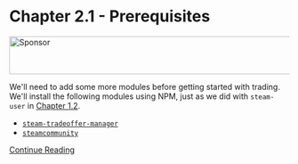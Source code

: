 # Chapter 2.1 - Prerequisites

<a target='_blank' rel='nofollow' href='https://app.codesponsor.io/link/WWKSZ8BufMHxCu7dPGG4np4x/andrewda/node-steam-guide'>
  <img alt='Sponsor' width='888' height='68' src='https://app.codesponsor.io/embed/WWKSZ8BufMHxCu7dPGG4np4x/andrewda/node-steam-guide.svg' />
</a>

We'll need to add some more modules before getting started with trading. We'll
install the following modules using NPM, just as we did with `steam-user` in
[Chapter 1.2](../../Chapter%201%20-%20Basics/Chapter%201.2%20-%20Prerequisites).

- [`steam-tradeoffer-manager`](https://www.npmjs.com/package/steam-tradeoffer-manager)
- [`steamcommunity`](https://www.npmjs.com/package/steamcommunity)

[Continue Reading](../Chapter%202.2%20-%20Handling%20Trade%20Offers)
